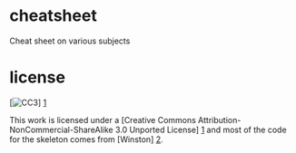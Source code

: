 cheatsheet
==========

Cheat sheet on various subjects


license
=======

[![CC3](http://i.creativecommons.org/l/by-nc-sa/3.0/88x31.png)] [1]

This work is licensed under a [Creative Commons Attribution-NonCommercial-ShareAlike 3.0 Unported License] [1] and most of the code for the skeleton comes from [Winston] [2].

  [1]: http://creativecommons.org/licenses/by-nc-sa/3.0/ "Creative Commons Attribution-NonCommercial-ShareAlike 3.0 Unported License"
  [2]: http://www.stdout.org/~winston/latex/ "Winston"
